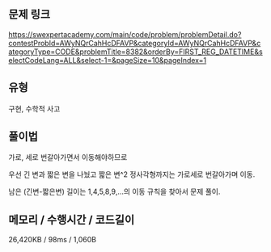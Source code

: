 ## 문제 링크

https://swexpertacademy.com/main/code/problem/problemDetail.do?contestProbId=AWyNQrCahHcDFAVP&categoryId=AWyNQrCahHcDFAVP&categoryType=CODE&problemTitle=8382&orderBy=FIRST_REG_DATETIME&selectCodeLang=ALL&select-1=&pageSize=10&pageIndex=1

## 유형

구현, 수학적 사고

## 풀이법

가로, 세로 번갈아가면서 이동해야하므로

우선 긴 변과 짧은 변을 나눴고 짧은 변^2 정사각형까지는 가로세로 번갈아가며 이동.

남은 (긴변-짧은변) 길이는 1,4,5,8,9,...의 이동 규칙을 찾아서 문제 풀이.

## 메모리 / 수행시간 / 코드길이

26,420KB / 98ms / 1,060B
